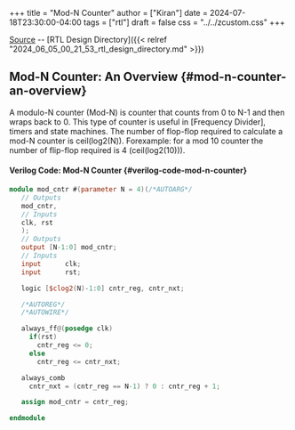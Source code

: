 +++
title = "Mod-N Counter"
author = ["Kiran"]
date = 2024-07-18T23:30:00-04:00
tags = ["rtl"]
draft = false
css = "../../zcustom.css"
+++

[Source](https://github.com/24x7fpga/RTL/tree/master/rtl_designs/mod_cntr) -- [RTL Design Directory]({{< relref "2024_06_05_00_21_53_rtl_design_directory.md" >}})


## Mod-N Counter: An Overview {#mod-n-counter-an-overview}

A modulo-N counter (Mod-N) is counter that counts from 0 to N-1 and then wraps back to 0. This type of counter is useful in [Frequency Divider], timers and state machines. The number of flop-flop required to calculate a mod-N counter is ceil(log2(N)). Forexample: for a mod 10 counter the number of flip-flop required is 4 (ceil(log2(10))).


#### Verilog Code: Mod-N Counter {#verilog-code-mod-n-counter}

```verilog
module mod_cntr #(parameter N = 4)(/*AUTOARG*/
   // Outputs
   mod_cntr,
   // Inputs
   clk, rst
   );
   // Outputs
   output [N-1:0] mod_cntr;
   // Inputs
   input	  clk;
   input	  rst;

   logic [$clog2(N)-1:0] cntr_reg, cntr_nxt;

   /*AUTOREG*/
   /*AUTOWIRE*/

   always_ff@(posedge clk)
     if(rst)
       cntr_reg <= 0;
     else
       cntr_reg <= cntr_nxt;

   always_comb
     cntr_nxt = (cntr_reg == N-1) ? 0 : cntr_reg + 1;

   assign mod_cntr = cntr_reg;

endmodule
```
